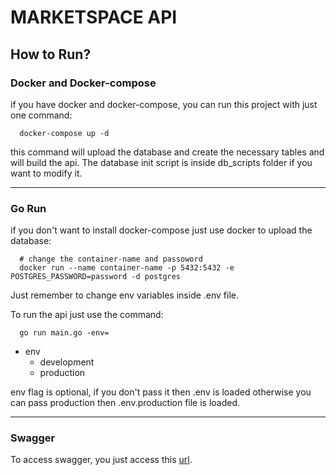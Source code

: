 # MARKETSPACE API

## How to Run?

### Docker and Docker-compose

if you have docker and docker-compose, you can run this project with just one command:

```docker-compose
  docker-compose up -d
```

this command will upload the database and create the necessary tables and will build the api. The database init script is inside db_scripts folder if you want to modify it.

<hr/>

### Go Run

if you don't want to install docker-compose just use docker to upload the database:

```docker
  # change the container-name and passoword
  docker run --name container-name -p 5432:5432 -e POSTGRES_PASSWORD=password -d postgres

```

Just remember to change env variables inside .env file.

To run the api just use the command:

```golang
  go run main.go -env=

```
* env
  * development
  * production

env flag is optional, if you don't pass it then .env is loaded otherwise you can pass production then .env.production file is loaded.

<hr/>

### Swagger

To access swagger, you just access this [url]("http://localhost:8000/v1/swagger/index.html#/").
